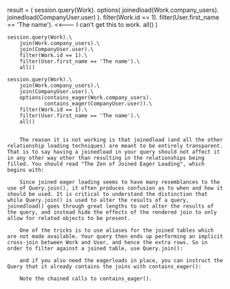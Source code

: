 result = (
        session.query(Work).
        options(
            joinedload(Work.company_users).
            joinedload(CompanyUser.user)
        ).
        filter(Work.id == 1).
        filter(User.first_name == 'The name').  <<--- I can't get this to work.
        all()
    )


    session.query(Work).\
        join(Work.company_users).\
        join(CompanyUser.user).\
        filter(Work.id == 1).\
        filter(User.first_name == 'The name').\
        all()

    session.query(Work).\
        join(Work.company_users).\
        join(CompanyUser.user).\
        options(contains_eager(Work.company_users).
                contains_eager(CompanyUser.user)).\
        filter(Work.id == 1).\
        filter(User.first_name == 'The name').\
        all()


        The reason it is not working is that joinedload (and all the other relationship loading techniques) are meant to be entirely transparent. That is to say having a joinedload in your query should not affect it in any other way other than resulting in the relationships being filled. You should read "The Zen of Joined Eager Loading", which begins with:

        Since joined eager loading seems to have many resemblances to the use of Query.join(), it often produces confusion as to when and how it should be used. It is critical to understand the distinction that while Query.join() is used to alter the results of a query, joinedload() goes through great lengths to not alter the results of the query, and instead hide the effects of the rendered join to only allow for related objects to be present.

        One of the tricks is to use aliases for the joined tables which are not made available. Your query then ends up performing an implicit cross-join between Work and User, and hence the extra rows. So in order to filter against a joined table, use Query.join():

        and if you also need the eagerloads in place, you can instruct the Query that it already contains the joins with contains_eager():

        Note the chained calls to contains_eager().
